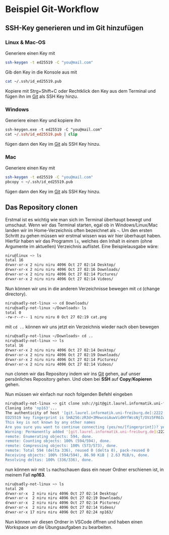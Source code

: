 # Beispiel Git-Workflow

## SSH-Key generieren und im Git hinzufügen

### Linux & Mac-OS

Generiere einen Key mit

```sh
ssh-keygen -t ed25519 -C "you@mail.com"
```

Gib den Key in die Konsole aus mit

```sh
cat ~/.ssh/id_ed25519.pub
```
Kopiere mit Strg+Shift+C oder Rechtklick den Key aus dem Terminal und fügen ihn im [Git](https://git.laurel.informatik.uni-freiburg.de/user/settings/keys) als SSH Key hinzu.

### Windows

Generiere einen Key und kopiere ihn

```ps
ssh-keygen.exe -t ed25519 -C "you@mail.com"
cat ~/.ssh/id_ed25519.pub | clip
```

fügen dann den Key im [Git](https://git.laurel.informatik.uni-freiburg.de/user/settings/keys) als SSH Key hinzu.

### Mac

Generiere einen Key mit
```sh
ssh-keygen -t ed25519 -C "you@mail.com"
pbcopy < ~/.ssh/id_ed25519.pub
```

fügen dann den Key im [Git](https://git.laurel.informatik.uni-freiburg.de/user/settings/keys) als SSH Key hinzu.

## Das Repository clonen

Erstmal ist es wichtig wie man sich im Terminal überhaupt bewegt und umschaut. Wenn wir das Terminal starten, egal ob in Windows/Linux/Mac landen wir im Home-Verzeichnis often bezeichnet als `~`. Um den ersten Schritt zu gehen müssen wir erstmal wissen was wir hier überhaupt haben. Hierfür haben wir das Programm `ls`, welches den Inhalt in einem (ohne Argumente im aktuellen) Verzeichnis auflistet. Eine Beispielausgabe wäre:

```sh
niru@linux ~> ls
total 16
drwxr-xr-x 2 niru niru 4096 Oct 27 02:14 Desktop/
drwxr-xr-x 2 niru niru 4096 Oct 27 02:16 Downloads/
drwxr-xr-x 2 niru niru 4096 Oct 27 02:14 Pictures/
drwxr-xr-x 2 niru niru 4096 Oct 27 02:14 Videos/
```

Nun können wir uns in die anderen Verzeichnisse bewegen mit `cd` (change directory).

```sh
niru@sadly-not-linux ~> cd Downloads/
niru@sadly-not-linux ~/Downloads> ls
total 0
-rw-r--r-- 1 niru niru 0 Oct 27 02:19 cat.png
```

mit `cd ..` können wir uns jetzt ein Verzeichnis wieder nach oben bewegen

```sh
niru@sadly-not-linux ~/Downloads> cd ..
niru@sadly-not-linux ~> ls
total 16
drwxr-xr-x 2 niru niru 4096 Oct 27 02:14 Desktop/
drwxr-xr-x 2 niru niru 4096 Oct 27 02:19 Downloads/
drwxr-xr-x 2 niru niru 4096 Oct 27 02:14 Pictures/
drwxr-xr-x 2 niru niru 4096 Oct 27 02:14 Videos/
```

nun clonen wir das Repository indem wir ins [Git](https://git.laurel.informatik.uni-freiburg.de/2021WS-EiP/) gehen, auf unser persönliches Repository gehen. Und oben bei **SSH** auf **Copy**/**Kopieren** gehen.

Nun müssen wir einfach nur noch folgenden Befehl eingeben

```sh
niru@sadly-not-linux ~> git clone ssh://git@git.laurel.informatik.uni-freiburg.de:2222/2021WS-EiP/np163.git
Cloning into 'np163'...
The authenticity of host '[git.laurel.informatik.uni-freiburg.de]:2222 ([132.230.166.132]:2222)' can't be established.
ED25519 key fingerprint is SHA256:zR3d+3MewcoiAuwVidHYfWcsNjT/OVz5FR6IwIyTNCs.
This key is not known by any other names
Are you sure you want to continue connecting (yes/no/[fingerprint])? yes
Warning: Permanently added '[git.laurel.informatik.uni-freiburg.de]:2222' (ED25519) to the list of known hosts.
remote: Enumerating objects: 594, done.
remote: Counting objects: 100% (594/594), done.
remote: Compressing objects: 100% (573/573), done.
remote: Total 594 (delta 336), reused 0 (delta 0), pack-reused 0
Receiving objects: 100% (594/594), 86.90 KiB | 2.63 MiB/s, done.
Resolving deltas: 100% (336/336), done.
```

nun können wir mit `ls` nachschauen dass ein neuer Ordner erschienen ist, in meinem Fall **np163**.

```sh
niru@sadly-not-linux ~> ls
total 20
drwxr-xr-x  2 niru niru 4096 Oct 27 02:14 Desktop/
drwxr-xr-x  2 niru niru 4096 Oct 27 02:19 Downloads/
drwxr-xr-x  2 niru niru 4096 Oct 27 02:14 Pictures/
drwxr-xr-x  2 niru niru 4096 Oct 27 02:14 Videos/
drwxr-xr-x 17 niru niru 4096 Oct 27 02:24 np163/
```

Nun können wir diesen Ordner in VSCode öffnen und haben einen Workspace um die Übungsaufgaben zu bearbeiten.